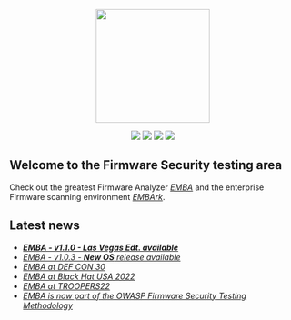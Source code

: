 <p align="center">
  <img src="https://raw.githubusercontent.com/e-m-b-a/emba/master/helpers/emba.svg" width="200"/>
</p>
<p align="center">
  <a href="https://github.com/e-m-b-a/emba/stargazers"><img src="https://img.shields.io/github/stars/e-m-b-a/emba?label=Stars"></a>
  <a href="https://github.com/e-m-b-a/emba/network/members"><img src="https://img.shields.io/github/forks/e-m-b-a/emba?label=Forks"></a>
  <a href="https://hub.docker.com/r/embeddedanalyzer/emba"><img src="https://img.shields.io/docker/pulls/embeddedanalyzer/emba"></a>
  <a href="https://twitter.com/intent/tweet?text=Check%20out%20EMBA%20-%20The%20Firmware%20security%20scanner!%20https://github.com/e-m-b-a/emba"><img src="https://img.shields.io/twitter/url.svg?style=social&url=https%3A%2F%2Fgithub.com%2Fe-m-b-a%2Femba"></a>
</p>

## Welcome to the Firmware Security testing area

Check out the greatest Firmware Analyzer [*EMBA*](https://github.com/e-m-b-a/emba) and the enterprise Firmware scanning environment [*EMBArk*](https://github.com/e-m-b-a/embark).

## Latest news

* [***EMBA - v1.1.0 - Las Vegas Edt. available***](https://github.com/e-m-b-a/emba/releases/tag/1.1.0-Las-Vegas-Edt)
* [*EMBA - v1.0.3 - **New OS** release available*](https://github.com/e-m-b-a/emba/releases/tag/1.0.3)
* [*EMBA at DEF CON 30*](https://forum.defcon.org/node/242109)
* [*EMBA at Black Hat USA 2022*](https://www.blackhat.com/us-22/arsenal/schedule/index.html#emba--open-source-firmware-security-testing-26596)
* [*EMBA at TROOPERS22*](https://troopers.de/troopers22/agenda/tr22-1042-emba-open-source-firmware-security-testing/)
* [*EMBA is now part of the OWASP Firmware Security Testing Methodology*](https://github.com/scriptingxss/owasp-fstm#emba---embedded-analyzer)
